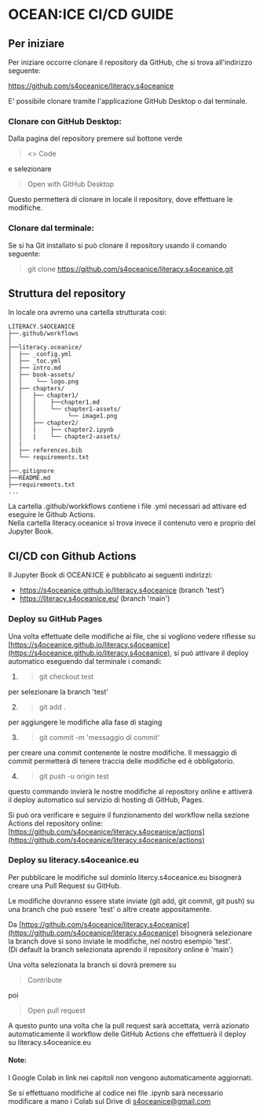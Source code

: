 # OCEAN:ICE CI/CD GUIDE

## Per iniziare

Per iniziare occorre clonare il repository da GitHub, che si trova all'indirizzo seguente:

https://github.com/s4oceanice/literacy.s4oceanice

E' possibile clonare tramite l'applicazione GitHub Desktop o dal terminale.

### Clonare con GitHub Desktop:

Dalla pagina del repository premere sul bottone verde  
> <> Code

 e selezionare

 > Open with GitHub Desktop

 Questo permetterà di clonare in locale il repository, dove effettuare le modifiche.

 ### Clonare dal terminale:

Se si ha Git installato si può clonare il repository usando il comando seguente:

> git clone https://github.com/s4oceanice/literacy.s4oceanice.git

## Struttura del repository

In locale ora avremo una cartella strutturata così:

```
LITERACY.S4OCEANICE
├──.github/workflows
│
├──literacy.oceanice/
│  ├── _config.yml
│  ├── _toc.yml
│  ├── intro.md
│  ├── book-assets/
│  │    └── logo.png
│  ├── chapters/
│  │   ├── chapter1/
│  │   │ 	├──chapter1.md
│  │   │ 	└── chapter1-assets/
│  │   │  	     └── image1.png
│  │   ├── chapter2/
│  │   |    ├── chapter2.ipynb
│  │   |    └── chapter2-assets/
│  |
│  ├── references.bib
│  └── requirements.txt
│
├──.gitignore
├──README.md
├──requirements.txt
...
```

La cartella .github/workkflows  contiene i file .yml necessari ad attivare ed eseguire le Github Actions.  
Nella cartella literacy.oceanice si trova invece il contenuto vero e proprio del Jupyter Book.

## CI/CD con Github Actions

Il Jupyter Book di OCEAN:ICE è pubblicato ai seguenti indirizzi:
- https://s4oceanice.github.io/literacy.s4oceanice (branch 'test')
- https://literacy.s4oceanice.eu/ (branch 'main')

### Deploy su GitHub Pages

Una volta effettuate delle modifiche ai file,
che si vogliono vedere riflesse su [https://s4oceanice.github.io/literacy.s4oceanice](https://s4oceanice.github.io/literacy.s4oceanice),
si può attivare il deploy automatico eseguendo dal terminale i comandi:

1. > git checkout test

per selezionare la branch 'test'

2. > git add .

per aggiungere le modifiche alla fase di staging

3. > git commit -m 'messaggio di commit'

per creare una commit contenente le nostre modifiche.
Il messaggio di commit permetterà di tenere traccia delle modifiche ed è obbligatorio.

4. > git push -u origin test

questo commando invierà le nostre modifiche al repository online e attiverà il deploy automatico sul servizio di hosting di GitHub, Pages.

Si può ora verificare e seguire il funzionamento del workflow nella sezione Actions del repository online:  
[https://github.com/s4oceanice/literacy.s4oceanice/actions](https://github.com/s4oceanice/literacy.s4oceanice/actions)

### Deploy su literacy.s4oceanice.eu

Per pubblicare le modifiche sul dominio litercy.s4oceanice.eu bisognerà creare una Pull Request su GitHub.

Le modifiche dovranno essere state inviate (git add, git commit, git push) su una branch che può essere 'test' o altre create appositamente.

Da [https://github.com/s4oceanice/literacy.s4oceanice](https://github.com/s4oceanice/literacy.s4oceanice) bisognerà selezionare la branch dove si sono inviate le modifiche, nel nostro esempio 'test'.  
(Di default la branch selezionata aprendo il repository online è 'main')

Una volta selezionata la branch si dovrà premere su

> Contribute

poi

> Open pull request

A questo punto una volta che la pull request sarà accettata, verrà azionato automaticamente il workflow delle GitHub Actions che effettuerà il deploy su literacy.s4oceanice.eu

#### Note:

 I Google Colab in link nei capitoli non vengono automaticamente aggiornati.

 Se si effettuano modifiche al codice nei file .ipynb sarà necessario modificare a mano i Colab sul Drive di s4oceanice@gmail.com 
